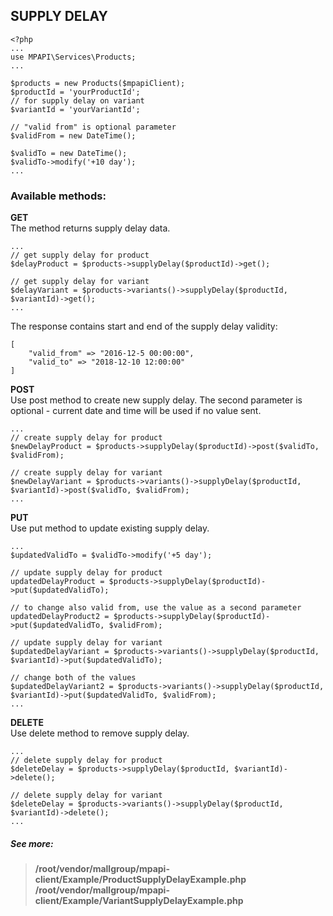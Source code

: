 ## SUPPLY DELAY
```
<?php 
...
use MPAPI\Services\Products;
...

$products = new Products($mpapiClient);
$productId = 'yourProductId';
// for supply delay on variant
$variantId = 'yourVariantId';

// "valid from" is optional parameter
$validFrom = new DateTime();

$validTo = new DateTime();
$validTo->modify('+10 day');
...
``` 

### Available methods:
**GET**  
The method returns supply delay data.
```
...
// get supply delay for product
$delayProduct = $products->supplyDelay($productId)->get();

// get supply delay for variant
$delayVariant = $products->variants()->supplyDelay($productId, $variantId)->get();
...
``` 
The response contains start and end of the supply delay validity:
```
[
    "valid_from" => "2016-12-5 00:00:00",
    "valid_to" => "2018-12-10 12:00:00"
]
```

**POST**  
Use post method to create new supply delay. The second parameter is optional - current date and time will be used if no value sent.
```
...
// create supply delay for product
$newDelayProduct = $products->supplyDelay($productId)->post($validTo, $validFrom);

// create supply delay for variant
$newDelayVariant = $products->variants()->supplyDelay($productId, $variantId)->post($validTo, $validFrom);
...
``` 

**PUT**  
Use put method to update existing supply delay.
```
...
$updatedValidTo = $validTo->modify('+5 day');

// update supply delay for product
updatedDelayProduct = $products->supplyDelay($productId)->put($updatedValidTo);

// to change also valid from, use the value as a second parameter
updatedDelayProduct2 = $products->supplyDelay($productId)->put($updatedValidTo, $validFrom);

// update supply delay for variant
$updatedDelayVariant = $products->variants()->supplyDelay($productId, $variantId)->put($updatedValidTo);

// change both of the values
$updatedDelayVariant2 = $products->variants()->supplyDelay($productId, $variantId)->put($updatedValidTo, $validFrom);
...
``` 

**DELETE**  
Use delete method to remove supply delay.
```
...
// delete supply delay for product
$deleteDelay = $products->supplyDelay($productId, $variantId)->delete();

// delete supply delay for variant
$deleteDelay = $products->variants()->supplyDelay($productId, $variantId)->delete();
...
``` 


##### See more:
> **/root/vendor/mallgroup/mpapi-client/Example/ProductSupplyDelayExample.php**
> **/root/vendor/mallgroup/mpapi-client/Example/VariantSupplyDelayExample.php**
